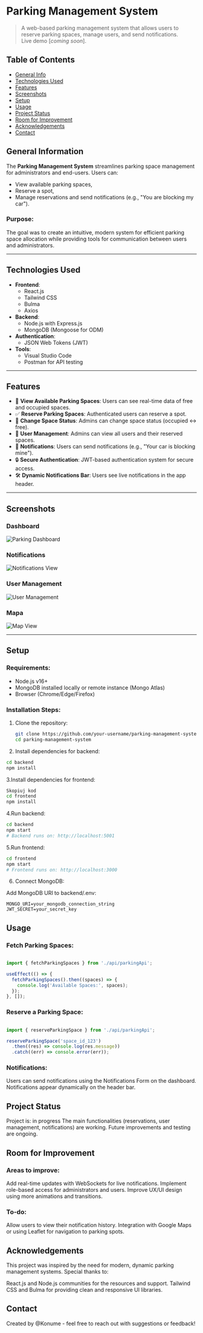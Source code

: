 # Parking Management System
> A web-based parking management system that allows users to reserve parking spaces, manage users, and send notifications.  
> Live demo [_coming soon_].

## Table of Contents
* [General Info](#general-information)
* [Technologies Used](#technologies-used)
* [Features](#features)
* [Screenshots](#screenshots)
* [Setup](#setup)
* [Usage](#usage)
* [Project Status](#project-status)
* [Room for Improvement](#room-for-improvement)
* [Acknowledgements](#acknowledgements)
* [Contact](#contact)

## General Information
The **Parking Management System** streamlines parking space management for administrators and end-users. Users can:
- View available parking spaces,
- Reserve a spot,
- Manage reservations and send notifications (e.g., "You are blocking my car").

### Purpose:
The goal was to create an intuitive, modern system for efficient parking space allocation while providing tools for communication between users and administrators.

---

## Technologies Used
- **Frontend**:
  - React.js
  - Tailwind CSS
  - Bulma
  - Axios
- **Backend**:
  - Node.js with Express.js
  - MongoDB (Mongoose for ODM)
- **Authentication**:
  - JSON Web Tokens (JWT)
- **Tools**:
  - Visual Studio Code
  - Postman for API testing

---

## Features
- 🚗 **View Available Parking Spaces**: Users can see real-time data of free and occupied spaces.
- ✅ **Reserve Parking Spaces**: Authenticated users can reserve a spot.
- 🔄 **Change Space Status**: Admins can change space status (occupied ↔ free).
- 👥 **User Management**: Admins can view all users and their reserved spaces.
- 📩 **Notifications**: Users can send notifications (e.g., "Your car is blocking mine").
- 🔒 **Secure Authentication**: JWT-based authentication system for secure access.
- 🛠️ **Dynamic Notifications Bar**: Users see live notifications in the app header.

---

## Screenshots

### Dashboard
![Parking Dashboard](obraz_2024-12-18_191430594.png)

### Notifications
![Notifications View](obraz_2024-12-18_213112179.png)

### User Management
![User Management](obraz_2024-12-18_191015747.png)

### Mapa
![Map View](obraz-mapa.png)

---

## Setup

### Requirements:
- Node.js v16+
- MongoDB installed locally or remote instance (Mongo Atlas)
- Browser (Chrome/Edge/Firefox)

### Installation Steps:
1. Clone the repository:
   ```bash
   git clone https://github.com/your-username/parking-management-system.git
   cd parking-management-system

2. Install dependencies for backend:
  ```bash
cd backend
npm install
  ```
3.Install dependencies for frontend:

  ```bash
Skopiuj kod
cd frontend
npm install
  ```
4.Run backend:

```bash
cd backend
npm start
# Backend runs on: http://localhost:5001
```
5.Run frontend:
```bash
cd frontend
npm start
# Frontend runs on: http://localhost:3000
```
6. Connect MongoDB:

Add MongoDB URI to backend/.env:
```env
MONGO_URI=your_mongodb_connection_string
JWT_SECRET=your_secret_key
```
## Usage
### Fetch Parking Spaces:
```javascript

import { fetchParkingSpaces } from './api/parkingApi';

useEffect(() => {
  fetchParkingSpaces().then((spaces) => {
    console.log('Available Spaces:', spaces);
  });
}, []);

```

### Reserve a Parking Space:

```javascript

import { reserveParkingSpace } from './api/parkingApi';

reserveParkingSpace('space_id_123')
  .then((res) => console.log(res.message))
  .catch((err) => console.error(err));


```

### Notifications:
Users can send notifications using the Notifications Form on the dashboard.
Notifications appear dynamically on the header bar.
## Project Status
Project is: in progress
The main functionalities (reservations, user management, notifications) are working. Future improvements and testing are ongoing.

## Room for Improvement
### Areas to improve:

Add real-time updates with WebSockets for live notifications.
Implement role-based access for administrators and users.
Improve UX/UI design using more animations and transitions.
### To-do:

Allow users to view their notification history.
Integration with Google Maps or using Leaflet for navigation to parking spots.
## Acknowledgements
This project was inspired by the need for modern, dynamic parking management systems. Special thanks to:

React.js and Node.js communities for the resources and support.
Tailwind CSS and Bulma for providing clean and responsive UI libraries.
## Contact
Created by @Konume - feel free to reach out with suggestions or feedback!


